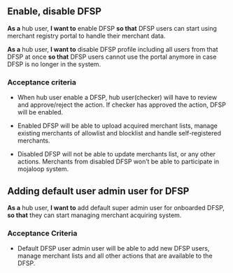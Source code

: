 ## Enable, disable DFSP  

**As a** hub user, **I want to** enable DFSP **so that** DFSP users can start using merchant registry portal to handle their merchant data.  

**As a** hub  user, **I want to** disable DFSP profile including all users from that DFSP at once **so that** DFSP users cannot use the portal anymore in case DFSP is no longer in the system. 

### Acceptance criteria 

* When hub user enable a DFSP, hub user(checker) will have to review and approve/reject the action. If checker has approved the action, DFSP will be enabled.  

* Enabled DFSP will be able to upload acquired merchant lists, manage existing merchants of allowlist and blocklist and handle self-registered merchants.  

* Disabled DFSP will not be able to update merchants list, or any other actions. Merchants from disabled DFSP won’t be able to participate in mojaloop system.  


## Adding default user admin user for DFSP 

**As a** hub user, **I want to** add default super admin user for onboarded DFSP, **so that** they can start managing merchant acquiring system.  

### Acceptance Criteria 

* Default DFSP user admin user will be able to add new DFSP users, manage merchant lists and all other actions that are available to the DFSP.  